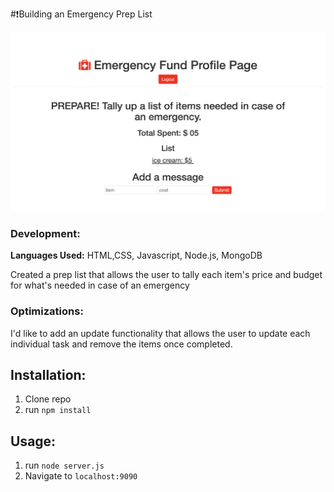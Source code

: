#❗️Building an Emergency Prep List

![emergency](emergency.png)

### Development:
**Languages Used:**
HTML,CSS, Javascript, Node.js, MongoDB

Created a prep list that allows the user to tally each item's price and budget for what's needed in case of an emergency

### Optimizations:
I'd like to add an update functionality that allows the user to update each individual task and remove the items once completed.

## Installation:
1. Clone repo
2. run `npm install`

## Usage:
1. run `node server.js`
2. Navigate to `localhost:9090`
